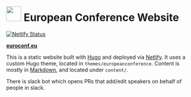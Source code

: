 # <img src="https://euroconf.netlify.app/ec-logo.png" width="40"> European Conference Website

[![Netlify Status](https://api.netlify.com/api/v1/badges/0032510c-1c3d-4c10-a799-0cb7095c8ba9/deploy-status)](https://app.netlify.com/sites/euroconf/deploys)

**[euroconf.eu](https://euroconf.eu)**

This is a static website built with [Hugo](https://gohugo.io/) and deployed via [Netlify](https://netlify.com). It uses a custom Hugo theme, located in `themes/europeanconference`. Content is mostly in [Markdown](https://www.markdownguide.org/), and located under `content/`.

There is slack bot which opens PRs that add/edit speakers on behalf of people in slack.

